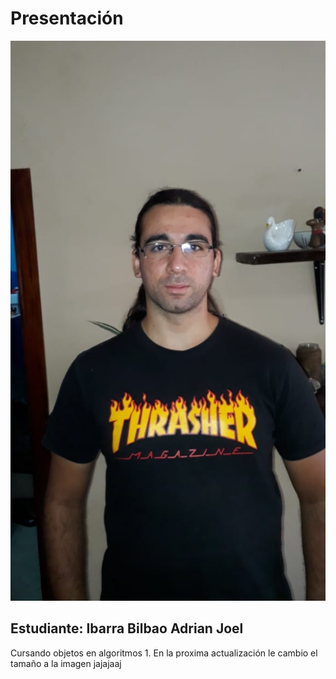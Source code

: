 # Presentación

![Foto de perfil](fotoPerfil.jpeg)

## Estudiante:  Ibarra Bilbao Adrian Joel
Cursando objetos en algoritmos 1. En la proxima actualización le cambio el tamaño a la imagen jajajaaj
